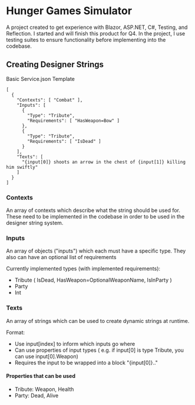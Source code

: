 # Hunger Games Simulator

A project created to get experience with Blazor, ASP.NET, C#, Testing, and Reflection. I started and will finish this product for Q4. 
In the project, I use testing suites to ensure functionality before implementing into the codebase.

## Creating Designer Strings

Basic Service.json Template

```
[ 
  {
    "Contexts": [ "Combat" ],
    "Inputs": [
      {
        "Type": "Tribute",
        "Requirements": [ "HasWeapon=Bow" ]
      },
      {
        "Type": "Tribute",
        "Requirements": [ "IsDead" ]
      }
    ],
    "Texts": [
      "{input[0]} shoots an arrow in the chest of {input[1]} killing him swiftly"
    ]
  }
]
```

### Contexts

An array of contexts which describe what the string should be used for. These need to be implemented in the codebase in order to be used in the designer string system.

### Inputs

An array of objects ("inputs") which each must have a specific type. They also can have an optional list of requirements 

Currently implemented types (with implemented requirements):
* Tribute ( IsDead, HasWeapon=OptionalWeaponName, IsInParty )
* Party
* Int

### Texts

An array of strings which can be used to create dynamic strings at runtime. 

Format:
* Use input[index] to inform which inputs go where
* Can use properties of input types ( e.g. if input[0] is type Tribute, you can use input[0].Weapon)
* Requires the input to be wrapped into a block "{input[0]}.."

#### Properties that can be used

* Tribute: Weapon, Health
* Party: Dead, Alive

